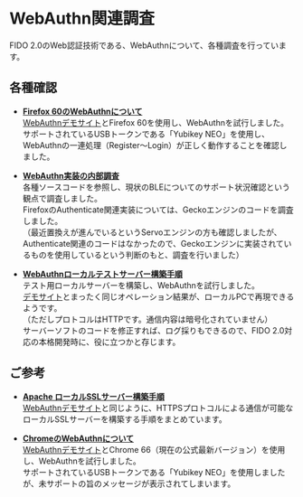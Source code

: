 # WebAuthn関連調査

FIDO 2.0のWeb認証技術である、WebAuthnについて、各種調査を行っています。

## 各種確認

- <b>[Firefox 60のWebAuthnについて](WEBAUTHN_FF60.md) </b><br>
[WebAuthnデモサイト](https://webauthn.io)とFirefox 60を使用し、WebAuthnを試行しました。<br>
サポートされているUSBトークンである「Yubikey NEO」を使用し、WebAuthnの一連処理（Register〜Login）が正しく動作することを確認しました。

- <b>[WebAuthn実装の内部調査](WEBAUTHN_GECKO.md) </b><br>
各種ソースコードを参照し、現状のBLEについてのサポート状況確認という観点で調査しました。<br>
FirefoxのAuthenticate関連実装については、Geckoエンジンのコードを調査しました。<br>
（最近置換えが進んでいるというServoエンジンの方も確認しましたが、Authenticate関連のコードはなかったので、Geckoエンジンに実装されているものを使用しているという判断のもと、調査を行いました）

- <b>[WebAuthnローカルテストサーバー構築手順](WEBAUTHN_LOCAL_TSTSVR.md) </b><br>
テスト用ローカルサーバーを構築し、WebAuthnを試行しました。<br>
[デモサイト](https://webauthn.io)とまったく同じオペレーション結果が、ローカルPCで再現できるようです。<br>
（ただしプロトコルはHTTPです。通信内容は暗号化されていません）<br>
サーバーソフトのコードを修正すれば、ログ採りもできるので、FIDO 2.0対応の本格開発時に、役に立つかと存じます。

## ご参考

- <b>[Apache ローカルSSLサーバー構築手順](APACHE_LOCAL_TSTSVR.md) </b><br>
[WebAuthnデモサイト](https://webauthn.io)と同じように、HTTPSプロトコルによる通信が可能なローカルSSLサーバーを構築する手順をまとめています。

- <b>[ChromeのWebAuthnについて](WEBAUTHN_CHROME.md) </b><br>
[WebAuthnデモサイト](https://webauthndemo.appspot.com/)とChrome 66（現在の公式最新バージョン）を使用し、WebAuthnを試行しました。<br>
サポートされているUSBトークンである「Yubikey NEO」を使用しましたが、未サポートの旨のメッセージが表示されてしまいます。
